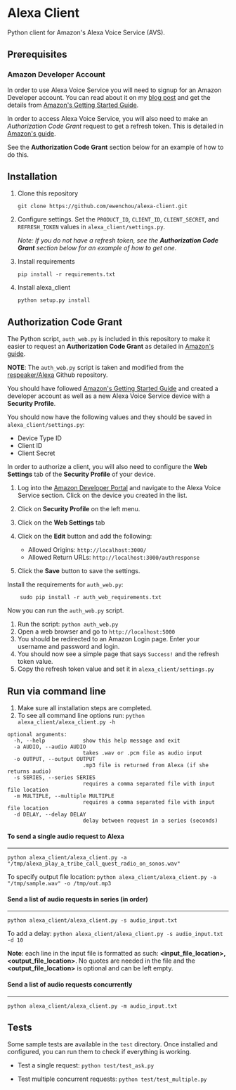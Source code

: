 # Alexa Client

Python client for Amazon's Alexa Voice Service (AVS).

## Prerequisites

### Amazon Developer Account

In order to use Alexa Voice Service you will need to signup for an Amazon Developer account. You can read about it on my [blog post](http://ewenchou.github.io/blog/2016/03/20/alexa-voice-service/) and get the details from [Amazon's Getting Started Guide](http://amzn.to/1Uui0QW).

In order to access Alexa Voice Service, you will also need to make an *Authorization Code Grant* request to get a refresh token. This is detailed in [Amazon's guide](https://developer.amazon.com/public/solutions/alexa/alexa-voice-service/docs/authorizing-your-alexa-enabled-product-from-a-website).

See the **Authorization Code Grant** section below for an example of how to do this.

## Installation

1. Clone this repository

    ```
    git clone https://github.com/ewenchou/alexa-client.git
    ```

2. Configure settings. Set the `PRODUCT_ID`, `CLIENT_ID`,  `CLIENT_SECRET`, and `REFRESH_TOKEN` values in `alexa_client/settings.py`.

    *Note: If you do not have a refresh token, see the __Authorization Code Grant__ section below for an example of how to get one.*

3. Install requirements

    ```
    pip install -r requirements.txt
    ```

4. Install alexa_client

    ```
    python setup.py install
    ```

## Authorization Code Grant

The Python script, `auth_web.py` is included in this repository to make it easier to request an **Authorization Code Grant** as detailed in [Amazon's guide](https://developer.amazon.com/public/solutions/alexa/alexa-voice-service/docs/authorizing-your-alexa-enabled-product-from-a-website).

**NOTE**: The `auth_web.py` script is taken and modified from the [respeaker/Alexa](https://github.com/respeaker/Alexa) Github repository.

You should have followed [Amazon's Getting Started Guide](http://amzn.to/1Uui0QW) and created a developer account as well as a new Alexa Voice Service device with a **Security Profile**.

You should now have the following values and they should be saved in `alexa_client/settings.py`:

* Device Type ID
* Client ID
* Client Secret

In order to authorize a client, you will also need to configure the **Web Settings** tab of the **Security Profile** of your device.

1. Log into the [Amazon Developer Portal](https://developer.amazon.com) and navigate to the Alexa Voice Service section. Click on the device you created in the list.
2. Click on **Security Profile** on the left menu.
3. Click on the **Web Settings** tab
4. Click on the **Edit** button and add the following:

    * Allowed Origins: `http://localhost:3000/`
    * Allowed Return URLs: `http://localhost:3000/authresponse`
5. Click the **Save** button to save the settings.

Install the requirements for `auth_web.py`:

        sudo pip install -r auth_web_requirements.txt

Now you can run the `auth_web.py` script.

1. Run the script: `python auth_web.py`
2. Open a web browser and go to `http://localhost:5000`
3. You should be redirected to an Amazon Login page. Enter your username and password and login.
4. You should now see a simple page that says `Success!` and the refresh token value.
5. Copy the refresh token value and set it in `alexa_client/settings.py`

## Run via command line

1. Make sure all installation steps are completed.
2. To see all command line options run: `python alexa_client/alexa_client.py -h`

```
optional arguments:
  -h, --help            show this help message and exit
  -a AUDIO, --audio AUDIO
                        takes .wav or .pcm file as audio input
  -o OUTPUT, --output OUTPUT
                        .mp3 file is returned from Alexa (if she returns audio)
  -s SERIES, --series SERIES
                        requires a comma separated file with input file location
  -m MULTIPLE, --multiple MULTIPLE
                        requires a comma separated file with input file location
  -d DELAY, --delay DELAY
                        delay between request in a series (seconds)
```

#### To send a single audio request to Alexa
---

`python alexa_client/alexa_client.py -a "/tmp/alexa_play_a_tribe_call_quest_radio_on_sonos.wav"`

To specify output file location:
`python alexa_client/alexa_client.py -a "/tmp/sample.wav" -o /tmp/out.mp3`

#### Send a list of audio requests in series (in order)
---

`python alexa_client/alexa_client.py -s audio_input.txt`

To add a delay:
`python alexa_client/alexa_client.py -s audio_input.txt -d 10`

**Note**: each line in the input file is formatted as such: **<input_file_location>,<output_file_location>**.
No quotes are needed in the file and the **<output_file_location>** is optional and can be left empty.
#### Send a list of audio requests concurrently
---

`python alexa_client/alexa_client.py -m audio_input.txt`

## Tests

Some sample tests are available in the `test` directory. Once installed and configured, you can run them to check if everything is working.

* Test a single request: `python test/test_ask.py`

* Test multiple concurrent requests: `python test/test_multiple.py`
